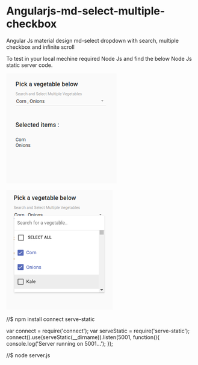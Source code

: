 # Angularjs-md-select-multiple-checkbox
Angular Js material design md-select dropdown with search, multiple checkbox and infinite scroll

To test in your local mechine required Node Js and find the below Node Js static server code.

![md-select-multi-checkbox](https://raw.githubusercontent.com/AnandanSelvaganesan/Angularjs-md-select-multiple-checkbox/master/img/md-select-multi-checkbox.png)

![md-select-multi-checkbox-dropdown-open](https://raw.githubusercontent.com/AnandanSelvaganesan/Angularjs-md-select-multiple-checkbox/master/img/md-select-multi-checkbox-dropdown-open.png)


//$ npm install connect serve-static

var connect = require('connect');
var serveStatic = require('serve-static');
connect().use(serveStatic(__dirname)).listen(5001, function(){
    console.log('Server running on 5001...');
});

//$ node server.js
